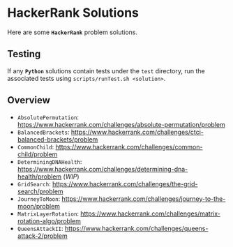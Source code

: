 # HackerRank Solutions

Here are some **`HackerRank`** problem solutions.

## Testing

If any **`Python`** solutions contain tests under the `test` directory, run the associated tests using `scripts/runTest.sh <solution>`.

## Overview

* `AbsolutePermutation`: https://www.hackerrank.com/challenges/absolute-permutation/problem
* `BalancedBrackets`: https://www.hackerrank.com/challenges/ctci-balanced-brackets/problem
* `CommonChild`: https://www.hackerrank.com/challenges/common-child/problem
* `DeterminingDNAHealth`: https://www.hackerrank.com/challenges/determining-dna-health/problem (*WIP*)
* `GridSearch`: https://www.hackerrank.com/challenges/the-grid-search/problem
* `JourneyToMoon`: https://www.hackerrank.com/challenges/journey-to-the-moon/problem
* `MatrixLayerRotation`: https://www.hackerrank.com/challenges/matrix-rotation-algo/problem
* `QueensAttackII`: https://www.hackerrank.com/challenges/queens-attack-2/problem
